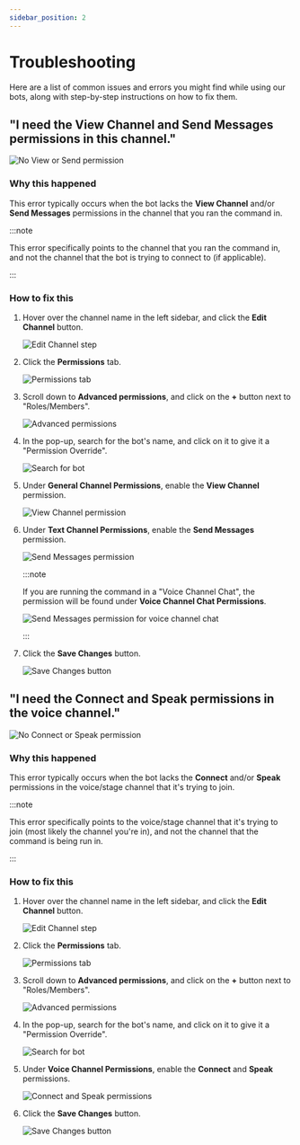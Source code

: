 ```yaml
---
sidebar_position: 2
---
```


# Troubleshooting

Here are a list of common issues and errors you might find while using our bots, along with step-by-step instructions on how to fix them.

## "I need the **View Channel** and **Send Messages** permissions in this channel."

![No View or Send permission](./img/no_view_or_send_permission.png)

### Why this happened

This error typically occurs when the bot lacks the **View Channel** and/or **Send Messages** permissions in the channel that you ran the command in.

:::note

This error specifically points to the channel that you ran the command in, and not the channel that the bot is trying to connect to (if applicable).

:::

### How to fix this

1. Hover over the channel name in the left sidebar, and click the **Edit Channel** button.

    ![Edit Channel step](./img/edit_channel.png)

2. Click the **Permissions** tab.

    ![Permissions tab](./img/permissions.png)

3. Scroll down to **Advanced permissions**, and click on the **+** button next to "Roles/Members".

    ![Advanced permissions](./img/advanced_permissions.png)

4. In the pop-up, search for the bot's name, and click on it to give it a "Permission Override".

    ![Search for bot](./img/search.png)

5. Under **General Channel Permissions**, enable the **View Channel** permission.

    ![View Channel permission](./img/view_channel.png)

6. Under **Text Channel Permissions**, enable the **Send Messages** permission.

    ![Send Messages permission](./img/send_messages_text.png)

    :::note

    If you are running the command in a "Voice Channel Chat", the permission will be found under **Voice Channel Chat Permissions**.

    ![Send Messages permission for voice channel chat](./img/send_messages_voice.png)

    :::

7. Click the **Save Changes** button.

    ![Save Changes button](./img/save_changes.png)

## "I need the **Connect** and **Speak** permissions in the voice channel."

![No Connect or Speak permission](./img/no_connect_or_speak_permission.png)

### Why this happened

This error typically occurs when the bot lacks the **Connect** and/or **Speak** permissions in the voice/stage channel that it's trying to join.

:::note

This error specifically points to the voice/stage channel that it's trying to join (most likely the channel you're in), and not the channel that the command is being run in.

:::

### How to fix this

1. Hover over the channel name in the left sidebar, and click the **Edit Channel** button.

    ![Edit Channel step](./img/edit_channel.png)

2. Click the **Permissions** tab.

    ![Permissions tab](./img/permissions.png)

3. Scroll down to **Advanced permissions**, and click on the **+** button next to "Roles/Members".

    ![Advanced permissions](./img/advanced_permissions.png)

4. In the pop-up, search for the bot's name, and click on it to give it a "Permission Override".

    ![Search for bot](./img/search.png)

5. Under **Voice Channel Permissions**, enable the **Connect** and **Speak** permissions.

    ![Connect and Speak permissions](./img/connect_and_speak.png)

6. Click the **Save Changes** button.

    ![Save Changes button](./img/save_changes.png)
